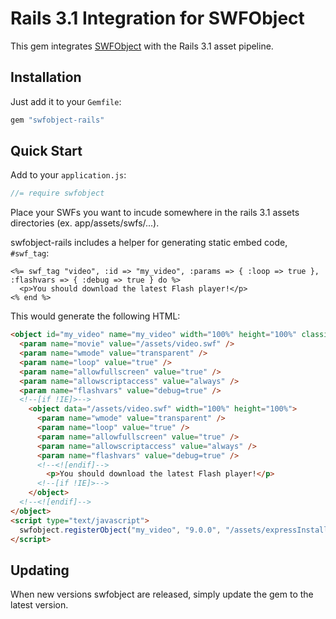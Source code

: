 Rails 3.1 Integration for SWFObject
===================================

This gem integrates [SWFObject](http://code.google.com/p/swfobject/) with the Rails 3.1 asset pipeline.


Installation
------------

Just add it to your `Gemfile`:

``` ruby
gem "swfobject-rails"
```


Quick Start
-----------

Add to your `application.js`:

``` javascript
//= require swfobject
```

Place your SWFs you want to incude somewhere in the rails 3.1 assets directories (ex. app/assets/swfs/...).

swfobject-rails includes a helper for generating static embed code, `#swf_tag`:

``` erb
<%= swf_tag "video", :id => "my_video", :params => { :loop => true }, :flashvars => { :debug => true } do %>
  <p>You should download the latest Flash player!</p>
<% end %>
```

This would generate the following HTML:

``` html
<object id="my_video" name="my_video" width="100%" height="100%" classid="clsid:D27CDB6E-AE6D-11cf-96B8-444553540000">
  <param name="movie" value="/assets/video.swf" />
  <param name="wmode" value="transparent" />
  <param name="loop" value="true" />
  <param name="allowfullscreen" value="true" />
  <param name="allowscriptaccess" value="always" />
  <param name="flashvars" value="debug=true" />
  <!--[if !IE]>-->
    <object data="/assets/video.swf" width="100%" height="100%">
      <param name="wmode" value="transparent" />
      <param name="loop" value="true" />
      <param name="allowfullscreen" value="true" />
      <param name="allowscriptaccess" value="always" />
      <param name="flashvars" value="debug=true" />
      <!--<![endif]-->
        <p>You should download the latest Flash player!</p>
      <!--[if !IE]>-->
    </object>
  <!--<![endif]-->
</object>
<script type="text/javascript">
  swfobject.registerObject("my_video", "9.0.0", "/assets/expressInstall.swf");
</script>
```


Updating
--------

When new versions swfobject are released, simply update the gem to the latest version.
